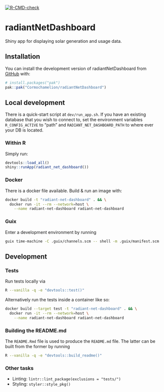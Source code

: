 
<!-- README.md is generated from README.Rmd. Please edit that file -->
<!-- badges: start -->

[![R-CMD-check](https://github.com/Cormochamelion/radiantNetDashboard/actions/workflows/R-CMD-check.yaml/badge.svg)](https://github.com/Cormochamelion/radiantNetDashboard/actions/workflows/R-CMD-check.yaml)
<!-- badges: end -->

# radiantNetDashboard

Shiny app for displaying solar generation and usage data.

## Installation

You can install the development version of radiantNetDashboard from
[GitHub](https://github.com/) with:

``` r
# install.packages("pak")
pak::pak("Cormochamelion/radiantNetDashboard")
```

## Local development

There is a quick-start script at `dev/run_app.sh`. If you have an
existing database that you wish to connect to, set the environment
variables `R_CONFIG_ACTIVE` to “path” and `RADIANT_NET_DASHBOARD_PATH`
to where ever your DB is located.

### Within R

Simply run:

``` r
devtools::load_all()
shiny::runApp(radiant_net_dashboard())
```

### Docker

There is a docker file available. Build & run an image with:

``` sh
docker build -t "radiant-net-dashboard" . && \
  docker run -it --rm --network=host \
    --name radiant-net-dashboard radiant-net-dashboard
```

### Guix

Enter a development environment by running

``` sh
guix time-machine -C .guix/channels.scm -- shell -m .guix/manifest.scm
```

## Development

### Tests

Run tests locally via

``` sh
R --vanilla -q -e "devtools::test()"
```

Alternatively run the tests inside a container like so:

``` sh
docker build --target test -t "radiant-net-dashboard" . && \
  docker run -it --rm --network=host \
    --name radiant-net-dashboard radiant-net-dashboard
```

### Building the README.md

The `README.Rmd` file is used to produce the `README.md` file. The
latter can be built from the former by running

``` sh
R --vanilla -q -e "devtools::build_readme()"
```

### Other tasks

- Linting: `lintr::lint_package(exclusions = "tests/")`
- Styling: `styler::style_pkg()`
